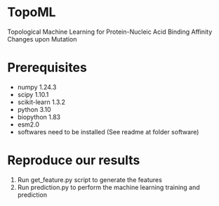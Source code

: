 # TopoML
Topological Machine Learning for Protein-Nucleic Acid Binding Affinity Changes upon Mutation


# Prerequisites
- numpy 1.24.3
- scipy 1.10.1
- scikit-learn 1.3.2
- python 3.10
- biopython 1.83
- esm2.0
- softwares need to be installed (See readme at folder software)


# Reproduce our results
 1. Run get_feature.py script to generate the features
 2. Run prediction.py to perform the machine learning training and prediction
